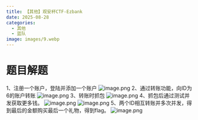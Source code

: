 ```yaml
---
title: 【其他】观安杯CTF-Ezbank
date: 2025-08-28
categories:
  - 其他
  - 蓝队
image: images/9.webp
---
```

# 题目解题
1、注册一个账户，登陆并添加一个账户
![image.png](https://blogslimer.oss-cn-shanghai.aliyuncs.com/blog/20250828183439.png)
2、通过转账功能，向ID为6的账户转账
![image.png](https://blogslimer.oss-cn-shanghai.aliyuncs.com/blog/20250828183456.png)
3、转账时抓包
![image.png](https://blogslimer.oss-cn-shanghai.aliyuncs.com/blog/20250828183505.png)
4、抓包后通过测试并发获取更多钱。
![image.png](https://blogslimer.oss-cn-shanghai.aliyuncs.com/blog/20250828183524.png)
![image.png](https://blogslimer.oss-cn-shanghai.aliyuncs.com/blog/20250828183530.png)
5、两个ID相互转账并多次并发，得到最后的金额购买最后一个礼物，得到flag。
![image.png](https://blogslimer.oss-cn-shanghai.aliyuncs.com/blog/20250828183546.png)
